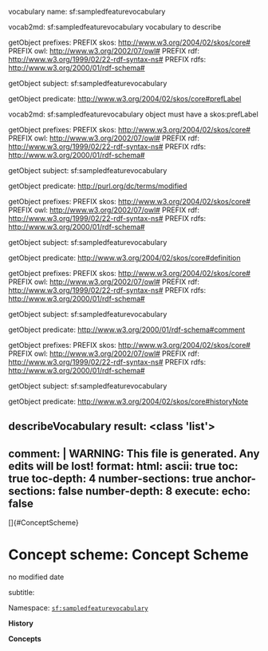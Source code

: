 vocabulary name: sf:sampledfeaturevocabulary

vocab2md: sf:sampledfeaturevocabulary vocabulary to describe 

getObject prefixes: 
PREFIX skos: <http://www.w3.org/2004/02/skos/core#>
PREFIX owl: <http://www.w3.org/2002/07/owl#>
PREFIX rdf: <http://www.w3.org/1999/02/22-rdf-syntax-ns#>
PREFIX rdfs: <http://www.w3.org/2000/01/rdf-schema#>


getObject subject: sf:sampledfeaturevocabulary

getObject predicate: http://www.w3.org/2004/02/skos/core#prefLabel

vocab2md: sf:sampledfeaturevocabulary object must have a skos:prefLabel

getObject prefixes: 
PREFIX skos: <http://www.w3.org/2004/02/skos/core#>
PREFIX owl: <http://www.w3.org/2002/07/owl#>
PREFIX rdf: <http://www.w3.org/1999/02/22-rdf-syntax-ns#>
PREFIX rdfs: <http://www.w3.org/2000/01/rdf-schema#>


getObject subject: sf:sampledfeaturevocabulary

getObject predicate: http://purl.org/dc/terms/modified

getObject prefixes: 
PREFIX skos: <http://www.w3.org/2004/02/skos/core#>
PREFIX owl: <http://www.w3.org/2002/07/owl#>
PREFIX rdf: <http://www.w3.org/1999/02/22-rdf-syntax-ns#>
PREFIX rdfs: <http://www.w3.org/2000/01/rdf-schema#>


getObject subject: sf:sampledfeaturevocabulary

getObject predicate: http://www.w3.org/2004/02/skos/core#definition

getObject prefixes: 
PREFIX skos: <http://www.w3.org/2004/02/skos/core#>
PREFIX owl: <http://www.w3.org/2002/07/owl#>
PREFIX rdf: <http://www.w3.org/1999/02/22-rdf-syntax-ns#>
PREFIX rdfs: <http://www.w3.org/2000/01/rdf-schema#>


getObject subject: sf:sampledfeaturevocabulary

getObject predicate: http://www.w3.org/2000/01/rdf-schema#comment

getObject prefixes: 
PREFIX skos: <http://www.w3.org/2004/02/skos/core#>
PREFIX owl: <http://www.w3.org/2002/07/owl#>
PREFIX rdf: <http://www.w3.org/1999/02/22-rdf-syntax-ns#>
PREFIX rdfs: <http://www.w3.org/2000/01/rdf-schema#>


getObject subject: sf:sampledfeaturevocabulary

getObject predicate: http://www.w3.org/2004/02/skos/core#historyNote

describeVocabulary result: <class 'list'>
---
comment: | 
  WARNING: This file is generated. Any edits will be lost!
format:
  html:
    ascii: true
    toc: true
    toc-depth: 4
    number-sections: true
    anchor-sections: false
    number-depth: 8
execute:
  echo: false
---

[]{#ConceptScheme}

# **Concept scheme:** Concept Scheme

no modified date

subtitle: 

Namespace: 
[`sf:sampledfeaturevocabulary`](sf:sampledfeaturevocabulary)

**History**


**Concepts**

